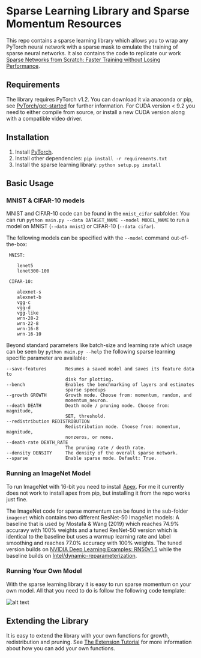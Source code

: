 # Sparse Learning Library and Sparse Momentum Resources

This repo contains a sparse learning library which allows you to wrap any PyTorch neural network with a sparse mask to emulate the training of sparse neural networks. It also contains the code to replicate our work [Sparse Networks from Scratch: Faster Training without Losing Performance](https://arxiv.org/abs/1907.04840).

## Requirements

The library requires PyTorch v1.2. You can download it via anaconda or pip, see [PyTorch/get-started](https://pytorch.org/get-started/locally/) for further information. For CUDA version < 9.2 you need to either compile from source, or install a new CUDA version along with a compatible video driver.

## Installation

1. Install [PyTorch](https://pytorch.org/get-started/locally/).
2. Install other dependencies: `pip install -r requirements.txt`
3. Install the sparse learning library: `python setup.py install`

## Basic Usage

### MNIST & CIFAR-10 models

MNIST and CIFAR-10 code can be found in the `mnist_cifar` subfolder. You can run `python main.py --data DATASET_NAME --model MODEL_NAME` to run a model on MNIST (`--data mnist`) or CIFAR-10 (`--data cifar`).

The following models can be specified with the `--model` command out-of-the-box:
```
 MNIST:

	lenet5
	lenet300-100

 CIFAR-10:

	alexnet-s
	alexnet-b
	vgg-c
	vgg-d
	vgg-like
	wrn-28-2
	wrn-22-8
	wrn-16-8
	wrn-16-10
```

Beyond standard parameters like batch-size and learning rate which usage can be seen by `python main.py --help` the following sparse learning specific parameter are available:
```
--save-features       Resumes a saved model and saves its feature data to
                      disk for plotting.
--bench               Enables the benchmarking of layers and estimates
                      sparse speedups
--growth GROWTH       Growth mode. Choose from: momentum, random, and
                      momentum_neuron.
--death DEATH         Death mode / pruning mode. Choose from: magnitude,
                      SET, threshold.
--redistribution REDISTRIBUTION
                      Redistribution mode. Choose from: momentum, magnitude,
                      nonzeros, or none.
--death-rate DEATH_RATE
                      The pruning rate / death rate.
--density DENSITY     The density of the overall sparse network.
--sparse              Enable sparse mode. Default: True.

```

### Running an ImageNet Model

To run ImageNet with 16-bit you need to install [Apex](https://github.com/NVIDIA/apex). For me it currently does not work to install apex from pip, but installing it from the repo works just fine.

The ImageNet code for sparse momentum can be found in the sub-folder `imagenet` which contains two different ResNet-50 ImageNet models: A baseline that is used by Mostafa & Wang (2019) which reaches 74.9% accuravy with 100% weights and a tuned ResNet-50 version which is identical to the baseline but uses a warmup learning rate and label smoothing and reaches 77.0% accuracy with 100% weights. The tuned version builds on [NVIDIA Deep Learning Examples: RN50v1.5](https://github.com/NVIDIA/DeepLearningExamples/tree/master/PyTorch/Classification/RN50v1.5) while the baseline builds on [Intel/dynamic-reparameterization](https://github.com/IntelAI/dynamic-reparameterization). 

### Running Your Own Model

With the sparse learning library it is easy to run sparse momentum on your own model. All that you need to do is follow the following code template:

![alt text][template]


## Extending the Library

It is easy to extend the library with your own functions for growth, redistribution and pruning. See [The Extension Tutorial](https://github.com/TimDettmers/sparse_learning/blob/master/How_to_add_your_own_algorithms.md) for more information about how you can add your own functions.

[template]: https://timdettmers.com/wp-content/uploads/2019/07/code.png "Generic example usage of sparse learning library."
